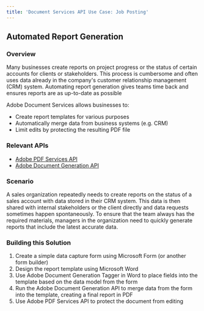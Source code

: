 ```yaml
---
title: 'Document Services API Use Case: Job Posting'
---
```


## Automated Report Generation

### Overview

Many businesses create reports on project progress or the status of certain accounts for clients or stakeholders. This process is cumbersome and often uses data already in the company's customer relationship management (CRM) system. Automating report generation gives teams time back and ensures reports are as up-to-date as possible

Adobe Document Services allows businesses to:

* Create report templates for various purposes
* Automatically merge data from business systems (e.g. CRM)
* Limit edits by protecting the resulting PDF file

### Relevant APIs

* [Adobe PDF Services API](/src/pages/apis/pdf-services.md)
* [Adobe Document Generation API](/src/pages/apis/doc-generation.md)

### Scenario

A sales organization repeatedly needs to create reports on the status of a sales account with data stored in their CRM system. This data is then shared with internal stakeholders or the client directly and data requests sometimes happen spontaneously. To ensure that the team always has the required materials, managers in the organization need to quickly generate reports that include the latest accurate data.

### Building this Solution

1. Create a simple data capture form using Microsoft Form (or another form builder)
2. Design the report template using Microsoft Word
3. Use Adobe Document Generation Tagger in Word to place fields into the template based on the data model from the form
4. Run the Adobe Document Generation API to merge data from the form into the template, creating a final report in PDF
5. Use Adobe PDF Services API to protect the document from editing